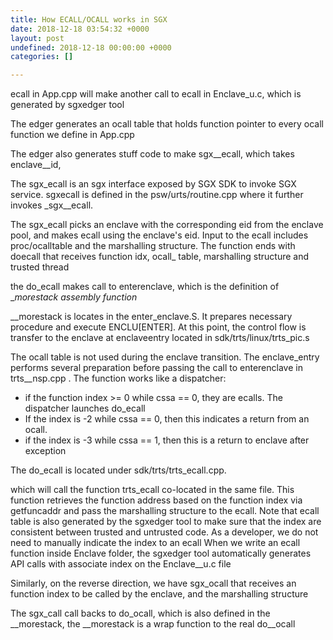 ```yaml
---
title: How ECALL/OCALL works in SGX
date: 2018-12-18 03:54:32 +0000
layout: post
undefined: 2018-12-18 00:00:00 +0000
categories: []

---
```

ecall in App.cpp will make another call to ecall in Enclave_u.c, which is generated by sgxedger tool

The edger generates an ocall table that holds function pointer to every ocall function we define in App.cpp

The edger also generates stuff code to make sgx__ecall, which takes enclave__id,

The sgx_ecall is an sgx interface exposed by SGX SDK to invoke SGX service. sgxecall is defined in the psw/urts/routine.cpp where it further invokes _sgx__ecall.

The  sgx_ecall picks an enclave with the corresponding eid from the enclave pool, and makes ecall using the enclave's eid. Input to the ecall includes proc/ocalltable and the marshalling structure. The function ends with doecall that receives function idx, ocall_ table, marshalling structure and trusted thread

the do_ecall makes call to enterenclave, which is the definition of __morestack assembly function_

__morestack is locates in the enter_enclave.S. It prepares necessary procedure and execute ENCLU\[ENTER\]. At this point, the control flow is transfer to the enclave at enclaveentry located in sdk/trts/linux/trts_pic.s

The ocall table is not used during the enclave transition. The enclave_entry performs several preparation before passing the call to enterenclave in trts__nsp.cpp . The function works like a dispatcher:

* if the function index >= 0 while cssa == 0, they are ecalls. The dispatcher launches do_ecall
* If the index is -2 while cssa == 0, then this indicates a return from an ocall.
* if the index is -3 while cssa == 1, then this is a return to enclave after exception

The do_ecall is located under sdk/trts/trts_ecall.cpp.

which will call the function trts_ecall co-located in the same file. This function retrieves the function address based on the function index via getfuncaddr and pass the marshalling structure to the ecall. Note that ecall table is also generated by the sgxedger tool to make sure that the index are consistent between trusted and untrusted code. As a developer, we do not need to manually indicate the index to an ecall When we write an ecall function inside Enclave folder, the sgxedger tool automatically generates API calls with associate index on the Enclave__u.c file

Similarly, on the reverse direction, we have sgx_ocall that receives an function index to be called by the enclave, and the marshalling structure

The sgx_call call backs to do_ocall, which is also defined in the __morestack, the __morestack is a wrap function to the real do__ocall